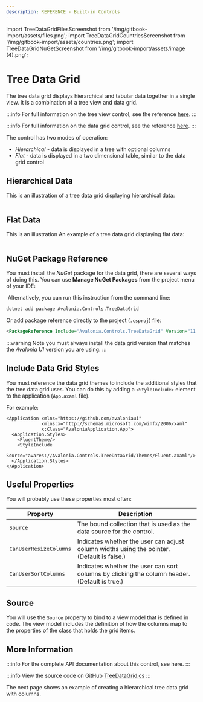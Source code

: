 ```yaml
---
description: REFERENCE - Built-in Controls
---
```


import TreeDataGridFilesScreenshot from '/img/gitbook-import/assets/files.png';
import TreeDataGridCountriesScreenshot from '/img/gitbook-import/assets/countries.png';
import TreeDataGridNuGetScreenshot from '/img/gitbook-import/assets/image (4).png';

# Tree Data Grid

The tree data grid displays hierarchical and tabular data together in a single view. It is a combination of a tree view and data grid.

:::info
For full information on the tree view control, see the reference [here](../treeview-1.md).
:::

:::info
For full information on the data grid control, see the reference [here](../../datagrid/).
:::

The control has two modes of operation:

* _Hierarchical -_ data is displayed in a tree with optional columns
* _Flat -_ data is displayed in a two dimensional table, similar to the data grid control

## Hierarchical Data

This is an illustration of a tree data grid displaying hierarchical data:

<img src={TreeDataGridFilesScreenshot} alt="" />

## Flat Data

This is an illustration An example of  a tree data grid displaying flat data:

<img src={TreeDataGridCountriesScreenshot} alt="" />

## NuGet Package Reference

You must install the _NuGet_ package for the data grid, there are several ways of doing this. You can use **Manage NuGet Packages** from the project menu of your IDE:

<img src={TreeDataGridNuGetScreenshot} alt=""/>
Alternatively,  you can run this instruction from the command line:

```bash
dotnet add package Avalonia.Controls.TreeDataGrid
```

Or add package reference directly to the project (`.csproj`) file:

```xml
<PackageReference Include="Avalonia.Controls.TreeDataGrid" Version="11.0.0" />
```

:::warning
Note you must always install the data grid version that matches the _Avalonia UI_ version you are using.
:::

## Include Data Grid Styles

You must reference the data grid themes to include the additional styles that the tree data grid uses. You can do this by adding a `<StyleInclude>` element to the application (`App.axaml` file).

For example:

```markup
<Application xmlns="https://github.com/avaloniaui"
             xmlns:x="http://schemas.microsoft.com/winfx/2006/xaml"
             x:Class="AvaloniaApplication.App">
  <Application.Styles>
    <FluentTheme/>
    <StyleInclude 
        Source="avares://Avalonia.Controls.TreeDataGrid/Themes/Fluent.axaml"/>
  </Application.Styles>
</Application>
```

## Useful Properties

You will probably use these properties most often:

| Property               | Description                                                                                   |
| ---------------------- | --------------------------------------------------------------------------------------------- |
| `Source`               | The bound collection that is used as the data source for the control.                         |
| `CanUserResizeColumns` | Indicates whether the user can adjust column widths using the pointer. (Default is false.)    |
| `CanUserSortColumns`   | Indicates whether the user can sort columns by clicking the column header. (Default is true.) |

## Source

You will use the `Source` property to bind to a view model that is defined in code. The view model  includes the definition of how the columns map to the properties of the class that holds the grid items.

## More Information

:::info
For the complete API documentation about this control, see here.
:::

:::info
View the source code on GitHub [TreeDataGrid.cs](https://github.com/AvaloniaUI/Avalonia.Controls.TreeDataGrid)
:::

The next page shows an example of creating a hierarchical tree data grid with columns.
